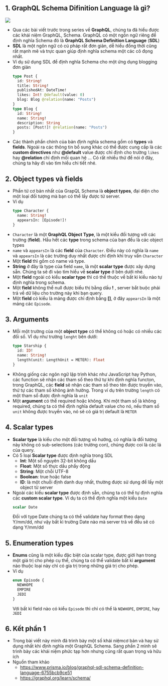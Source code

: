 ## 1. GraphQL Schema Difinition Language là gì?
![](https://images.viblo.asia/1a048a30-4b12-47e5-a384-bcd7e016d321.png)


* Qua các bài viết trước trong series về **GraphQL**, chúng ta đã hiểu được các khái niệm GraphQL, Schema. GraphQL có một ngôn ngữ riêng để định nghĩa Schema đó là **GraphQL Schema Definition Language** (**SDL**)
* **SDL** là một ngôn ngữ có cú pháp rất đơn giản, dễ hiểu đồng thời cũng rất mạnh mẽ và trực quan giúp định nghĩa schema một các cô đọng nhất.
* Ví dụ sử dụng SDL để định nghĩa Schema cho một ứng dụng blogging đơn giản 
    ```graphQL
    type Post {
      id: String!
      title: String!
      publishedAt: DateTime!
      likes: Int! @default(value: 0)
      blog: Blog @relation(name: "Posts")
    }
    type Blog {
      id: String!
      name: String!
      description: String
      posts: [Post!]! @relation(name: "Posts")
    }
    ```
* Các thành phần chính của bản định nghĩa schema gồm có **types** và **fields**. Ngoài ra các thông tin bổ sung khác có thể được cung cấp là các **custom directives** như **@default** value được chỉ định cho trường `likes` hay **@relation** chỉ định mối quan hệ ... Có rất nhiều thứ để nói ở đây, chúng ta hãy đi vào tìm hiểu chi tiết nhé.
## 2. Object types và fields
* Phần tử cơ bản nhất của GrapQL Schema là **object types**, đại diện cho một loại đối tượng mà bạn có thể lấy được từ server.
* Ví dụ 
    ```graphQL
    type Character {
      name: String!
      appearsIn: [Episode!]!
    }
    ```
* `Character` là một **GraphQL Object  Type**, là một kiểu đối tượng với các trường (**field**). Hầu hết các **type** trong schema của bạn đều là các object types
* `name` và `appearsIn` là các **field** của `Character`. Điều này có nghĩa là `name` và `appearsIn` là các trường duy nhất được chỉ định khi truy vấn `Character`
* Một **field** thì gồm có name và type.
* **String** ở đây là type của field `name`, là một **scalar type** được xây dựng sẵn. Chúng ta sẽ đi vào tìm hiểu về **scalar type** ở bên dưới nhé.
* Một **field** ngoài có kiểu **scalar type** thì có thể thuộc về bất kì kiểu nào tự định nghĩa trong schema.
* Một **field** không thể null được biểu thị bằng dấu **!** , server bắt buộc phải trả về dữ liệu cho trường này khi bạn query.
* Một **field** có kiểu là mảng được chỉ định bằng **[]**, ở đây `appearsIn` là một mảng các `Episode`.
## 3. Arguments
* Mỗi một trường của một **object type** có thể không có hoặc có nhiều các đối số. VÍ dụ như trường `lenght` bên dưới:
    ```graphQL
    type Starship {
      id: ID!
      name: String!
      length(unit: LengthUnit = METER): Float
    }
    ```
* Không giống các ngôn ngữ lập trình khác như JavaScript hay Python, các function sẽ nhận các tham số theo thứ tự khi định nghĩa functon, trong GraphQL, các **field** sẽ nhận các tham số theo tên được truyền vào, thứ tự các tham số không ảnh hưởng. Trong ví dụ trên trường `length` có một tham số được định nghĩa là `unit`
* Một **argument** có thể required hoặc không. Khi một tham số là không required, chúng ta có thể định nghĩa default value cho nó, nếu tham số `unit` không được truyền vào, nó sẽ có giá trị default là `METER`
## 4. Scalar types
* **Scalar type** là kiểu cho một đối tượng vô hướng, có nghĩa là đối tượng này không có sub-selections (các trường con), chúng được coi là các lá của query.
* Có 5 loại **Scalar type** được định nghĩa trong SDL
    * **Int**: Một số nguyên 32-bit không dấu
    * **Float**: Một số thực dấu phẩy động
    * **String**: Một chỗi UTF-8
    * **Boolean**: true hoặc false
    * **ID**: là một chuỗi định danh duy nhất, thường được sử dụng để lấy một object từ server
* Ngoài các kiểu **scalar type** được định sẵn, chúng ta có thể tự định nghĩa các **custom scalar type**. Ví dụ ta có thể định nghĩa một kiểu `Date`
    ```graphQL
    scalar Date
    ```
     Đối với type Date chúng ta có thể validate hay format theo dạng Y/mm/dd, như vậy bất kì trường Date nào mà server trả về đều sẽ có dạng Y/mm/dd
## 5. Enumeration types
* **Enums** cũng là một kiểu đặc biệt của scalar type, được giới hạn trong một giá trị cho phép cụ thể, chúng ta có thể validate bất kì **argument** nào thuộc loại này chỉ có gía trị trong những giá trị cho phép.
* Ví dụ 
    ```GraphQL
    enum Episode {
      NEWHOPE
      EMPIRE
      JEDI
    }
    ```
    Với bất kì field nào có kiểu `Episode` thì chỉ có thể là `NEWHOPE`, `EMPIRE`, hay `JEDI`
## 6. Kết phần 1
* Trong bài viết này mình đã trình bày một số khái niệmcơ bản và hay sử dụng nhất khi định nghĩa một GraphQL Schema. Sang phần 2 mình sẽ trình bày các khái niệm phức tạp hơn nhưng cũng rất quan trọng và hữu ích
* Nguồn tham khảo
    * https://www.prisma.io/blog/graphql-sdl-schema-definition-language-6755bcb9ce51
    * https://graphql.org/learn/schema/